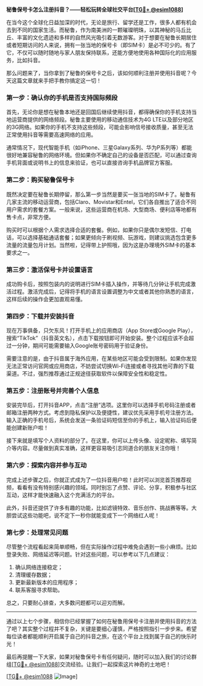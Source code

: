 **秘鲁保号卡怎么注册抖音？——轻松玩转全球社交平台[[TG💪+ @esim1088](https://t.me/s/esim1088)]**

在当今这个全球化日益加深的时代，无论是旅行、留学还是工作，很多人都有机会去到不同的国家生活。而秘鲁，作为南美洲的一颗璀璨明珠，以其神秘的马丘比丘、丰富的文化遗迹和多样的自然风光吸引着无数游客。对于想要在秘鲁长期居住或者短期访问的人来说，拥有一张当地的保号卡（即SIM卡）是必不可少的。有了它，不仅可以随时随地与家人朋友保持联系，还能方便地使用各种国际化的应用服务，比如抖音。

那么问题来了，当你拿到了秘鲁的保号卡之后，该如何顺利注册并使用抖音呢？今天这篇文章就来手把手教你搞定这一切！

### **第一步：确认你的手机是否支持国际频段**
首先，无论你是想在秘鲁本地还是回国后继续使用抖音，都得确保你的手机支持当地运营商提供的网络频段。秘鲁主要使用的移动通信技术为4G LTE以及部分地区的3G网络。如果你的手机不支持这些频段，可能会影响信号接收质量，甚至无法正常使用抖音等需要高速网络的应用。

通常情况下，现代智能手机（如iPhone、三星Galaxy系列、华为P系列等）都能很好地兼容秘鲁的网络环境。但如果你不确定自己的设备是否匹配，可以通过查询手机背面或说明书上的信息来验证，也可以直接咨询手机品牌官方客服。

### **第二步：购买秘鲁保号卡**
既然决定要在秘鲁长期停留，那么第一步当然是要买一张当地的SIM卡了。秘鲁有几家主流的移动运营商，包括Claro、Movistar和Entel，它们各自推出了适合不同用户需求的套餐方案。一般来说，这些运营商在机场、大型商场、便利店等地都有售卡点，非常方便。

购买时可以根据个人需求选择合适的套餐。例如，如果你只是偶尔发短信、打电话，可以选择基础通话套餐；如果更倾向于刷视频、玩游戏，则建议挑选包含更多流量的流量包月计划。当然啦，记得带上护照哦，因为这是办理境外SIM卡的基本要求之一。

### **第三步：激活保号卡并设置语言**
成功购卡后，按照包装内的说明进行SIM卡插入操作，并等待几分钟让手机完成激活过程。激活完成后，记得将手机的语言设置调整为中文或者其他你熟悉的语言，这样后续的操作会更加直观易懂。

### **第四步：下载并安装抖音**
现在万事俱备，只欠东风！打开手机上的应用商店（App Store或Google Play），搜索“TikTok”（抖音英文名），点击下载按钮即可开始安装。整个过程应该不会超过一分钟，期间可能需要输入Google账号密码用于验证身份。

需要注意的是，由于抖音属于海外应用，在某些地区可能会受到限制。如果你发现无法正常访问官网或应用商店，不妨尝试切换Wi-Fi连接或者寻找其他可靠的下载渠道。不过，强烈推荐通过正规途径获取软件以保障安全性和稳定性。

### **第五步：注册账号并完善个人信息**
安装完毕后，打开抖音APP，点击“注册”选项。这里你可以选择手机号码注册或者邮箱注册两种方式。考虑到隐私保护以及便捷性，建议优先采用手机号注册方法。输入正确的手机号后，系统会发送一条验证码短信至你的手机上，输入验证码后便能创建新账户啦！

接下来就是填写个人资料的部分了。在这里，你可以上传头像、设定昵称、填写简介等内容。尽量做到真实准确，这样更容易吸引志同道合的朋友关注你哦！

### **第六步：探索内容并参与互动**
完成上述步骤之后，你就正式成为了一位抖音用户啦！此时可以浏览首页推荐视频，看看有没有特别感兴趣的领域。同时别忘了点赞、评论、分享，积极参与社区互动，这样才能快速融入这个充满活力的平台。

此外，抖音还提供了许多有趣的功能，比如滤镜特效、音乐创作、挑战赛等等。大胆尝试这些功能吧，说不定下一秒你就能变成下一个网络红人呢！

### **第七步：处理常见问题**
尽管整个流程看起来简单顺畅，但在实际操作过程中难免会遇到一些小麻烦。比如登录失败、网络延迟等问题。针对这些问题，可以参考以下几点建议：

1. 确认网络连接稳定；
2. 清理缓存数据；
3. 更新最新版本的应用程序；
4. 联系客服寻求帮助。

总之，只要耐心排查，大多数问题都可以迎刃而解。

---

通过以上七个步骤，相信你已经掌握了如何在秘鲁用保号卡注册并使用抖音的方法了吧？其实整个过程并不复杂，关键是要细心谨慎，严格按照指引一步步来。希望每位读者都能顺利开启属于自己的抖音之旅，在这个平台上找到属于自己的快乐时光！

最后再提醒一下大家，如果对秘鲁保号卡有任何疑问，随时可以加入我们的讨论群组[[TG💪+ @esim1088](https://t.me/s/esim1088)]交流经验。让我们一起探索这片神奇的土地吧！

[[TG💪+ @esim1088](https://t.me/s/esim1088) ![Image](https://i.postimg.cc/4NQfJmqS/Snipaste-2025-05-13-00-14-12.png)]